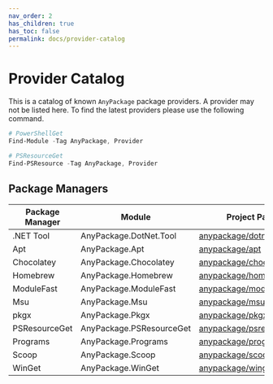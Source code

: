 ```yaml
---
nav_order: 2
has_children: true
has_toc: false
permalink: docs/provider-catalog
---
```


# Provider Catalog

This is a catalog of known `AnyPackage` package providers.
A provider may not be listed here.
To find the latest providers please use the following command.

```powershell
# PowerShellGet
Find-Module -Tag AnyPackage, Provider

# PSResourceGet
Find-PSResource -Tag AnyPackage, Provider
```

## Package Managers

| Package Manager | Module                   | Project Page    |
| --------------- | ------------------------ | --------------- |
| .NET Tool       | AnyPackage.DotNet.Tool   | [anypackage/dotnet-tool] |
| Apt             | AnyPackage.Apt           | [anypackage/apt] |
| Chocolatey      | AnyPackage.Chocolatey    | [anypackage/chocolatey] |
| Homebrew        | AnyPackage.Homebrew      | [anypackage/homebrew] |
| ModuleFast      | AnyPackage.ModuleFast    | [anypackage/modulefast] |
| Msu             | AnyPackage.Msu           | [anypackage/msu] |
| pkgx            | AnyPackage.Pkgx          | [anypackage/pkgx] |
| PSResourceGet   | AnyPackage.PSResourceGet | [anypackage/psresourceget] |
| Programs        | AnyPackage.Programs      | [anypackage/programs] |
| Scoop           | AnyPackage.Scoop         | [anypackage/scoop] |
| WinGet          | AnyPackage.WinGet        | [anypackage/winget] |

[anypackage/dotnet-tool]: https://github.com/anypackage/dotnet-tool
[anypackage/apt]: https://github.com/anypackage/apt
[anypackage/chocolatey]: https://github.com/anypackage/chocolatey
[anypackage/homebrew]: https://github.com/anypackage/homebrew
[anypackage/modulefast]: https://github.com/anypackage/modulefast
[anypackage/msu]: https://github.com/anypackage/msu
[anypackage/pkgx]: https://github.com/anypackage/pkgx
[anypackage/psresourceget]: https://github.com/anypackage/psresourceget
[anypackage/programs]: https://github.com/anypackage/programs
[anypackage/scoop]: https://github.com/anypackage/scoop
[anypackage/winget]: https://github.com/anypackage/winget
